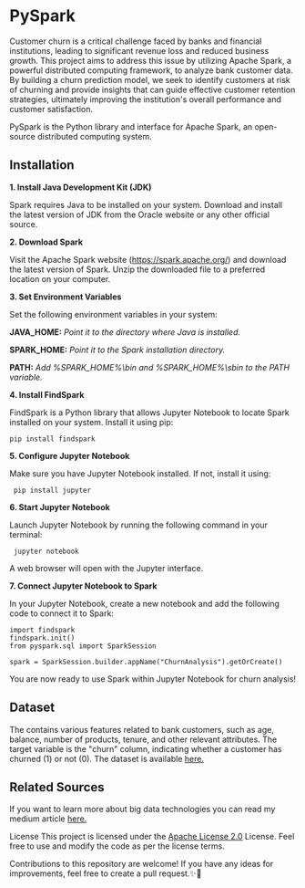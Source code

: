 # PySpark

Customer churn is a critical challenge faced by banks and financial institutions, leading to significant revenue loss and reduced business growth. This project aims to address this issue by utilizing Apache Spark, a powerful distributed computing framework, to analyze bank customer data. By building a churn prediction model, we seek to identify customers at risk of churning and provide insights that can guide effective customer retention strategies, ultimately improving the institution's overall performance and customer satisfaction.

PySpark is the Python library and interface for Apache Spark, an open-source distributed computing system.

Installation
--
**1. Install Java Development Kit (JDK)**

Spark requires Java to be installed on your system. Download and install the latest version of JDK from the Oracle website or any other official source.

**2. Download Spark**

Visit the Apache Spark website (https://spark.apache.org/) and download the latest version of Spark. Unzip the downloaded file to a preferred location on your computer.

**3. Set Environment Variables**

Set the following environment variables in your system:

**JAVA_HOME:** *Point it to the directory where Java is installed.*

**SPARK_HOME:** *Point it to the Spark installation directory.*

**PATH:** *Add %SPARK_HOME%\bin and %SPARK_HOME%\sbin to the PATH variable.*

**4. Install FindSpark**

FindSpark is a Python library that allows Jupyter Notebook to locate Spark installed on your system. Install it using pip:

``
pip install findspark
``

**5. Configure Jupyter Notebook**

Make sure you have Jupyter Notebook installed. If not, install it using:

`` 
pip install jupyter 
``

**6. Start Jupyter Notebook**

Launch Jupyter Notebook by running the following command in your terminal:

`` 
jupyter notebook 
``

A web browser will open with the Jupyter interface.

**7. Connect Jupyter Notebook to Spark**

In your Jupyter Notebook, create a new notebook and add the following code to connect it to Spark:

```
import findspark
findspark.init()
from pyspark.sql import SparkSession

spark = SparkSession.builder.appName("ChurnAnalysis").getOrCreate()
```

You are now ready to use Spark within Jupyter Notebook for churn analysis!

Dataset
--
The contains various features related to bank customers, such as age, balance, number of products, tenure, and other relevant attributes. The target variable is the "churn" column, indicating whether a customer has churned (1) or not (0). The dataset is available [here.](https://www.kaggle.com/datasets/gauravtopre/bank-customer-churn-dataset)

Related Sources
--
If you want to learn more about big data technologies you can read my medium article [here.](https://medium.com/@miraytopal/b%C3%BCy%C3%BCk-veri%CC%87ni%CC%87n-i%CC%87ki%CC%87-devi%CC%87-hadoop-ve-spark-457ea8d83a39)


License
This project is licensed under the [Apache License 2.0](https://github.com/miraytopal/PySpark/blob/main/LICENSE) License. Feel free to use and modify the code as per the license terms.

Contributions to this repository are welcome! If you have any ideas for improvements, feel free to create a pull request.✨💪
